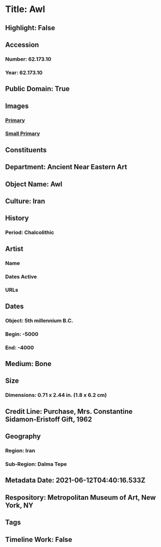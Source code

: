 # Title: Awl
## Highlight: False
## Accession
### Number: 62.173.10
### Year: 62.173.10
## Public Domain: True
## Images
### [Primary](https://images.metmuseum.org/CRDImages/an/original/SGINST62_173_10b.jpg)
### [Small Primary](https://images.metmuseum.org/CRDImages/an/web-large/SGINST62_173_10b.jpg)
## Constituents
## Department: Ancient Near Eastern Art
## Object Name: Awl
## Culture: Iran
## History
### Period: Chalcolithic
## Artist
### Name
### Dates Active
### URLs
## Dates
### Object: 5th millennium B.C.
### Begin: -5000
### End: -4000
## Medium: Bone
## Size
### Dimensions: 0.71 x 2.44 in. (1.8 x 6.2 cm)
## Credit Line: Purchase, Mrs. Constantine Sidamon-Eristoff Gift, 1962
## Geography
### Region: Iran
### Sub-Region: Dalma Tepe
## Metadata Date: 2021-06-12T04:40:16.533Z
## Respository: Metropolitan Museum of Art, New York, NY
## Tags
## Timeline Work: False